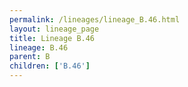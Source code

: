 ```yaml
---
permalink: /lineages/lineage_B.46.html
layout: lineage_page
title: Lineage B.46
lineage: B.46
parent: B
children: ['B.46']
---
```

